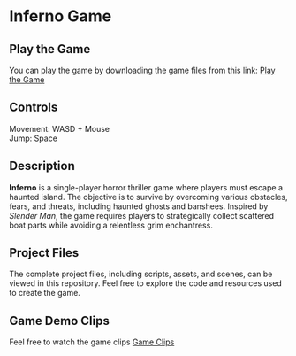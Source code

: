 # Inferno Game

## Play the Game

You can play the game by downloading the game files from this link: [Play the Game](https://drive.google.com/drive/folders/1jT47MXYVjpqM7W30w56cUItgUlOHpAP2?usp=drive_link)

## Controls

Movement: WASD + Mouse  
Jump: Space

## Description

**Inferno** is a single-player horror thriller game where players must escape a haunted island. The objective is to survive by overcoming various obstacles, fears, and threats, including haunted ghosts and banshees. Inspired by *Slender Man*, the game requires players to strategically collect scattered boat parts while avoiding a relentless grim enchantress.


## Project Files

The complete project files, including scripts, assets, and scenes, can be viewed in this repository. Feel free to explore the code and resources used to create the game.

## Game Demo Clips

Feel free to watch the game clips [Game Clips](https://drive.google.com/drive/folders/1APv72RSkQpJftf3Pd10FdCeniM9Q0Amj?usp=drive_link)

